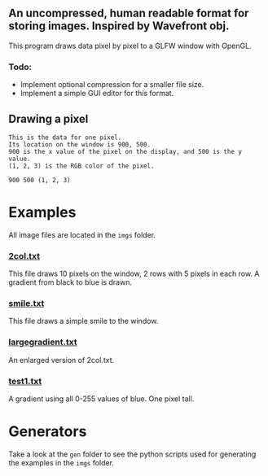## An uncompressed, human readable format for storing images. Inspired by Wavefront obj.

This program draws data pixel by pixel to a GLFW window with OpenGL.

### Todo:
 - Implement optional compression for a smaller file size.
 - Implement a simple GUI editor for this format.

## Drawing a pixel

```
This is the data for one pixel. 
Its location on the window is 900, 500.
900 is the x value of the pixel on the display, and 500 is the y value. 
(1, 2, 3) is the RGB color of the pixel.

900 500 (1, 2, 3)
```

# Examples

All image files are located in the `imgs` folder. 

### **[2col.txt](https://github.com/vstigial/Simple-Image-Format/blob/main/imgs/2col.txt)**
This file draws 10 pixels on the window, 2 rows with 5 pixels in each row. A gradient from black to blue is drawn.

### **[smile.txt](https://github.com/vstigial/Simple-Image-Format/blob/main/imgs/smile.txt)**
This file draws a simple smile to the window.

### **[largegradient.txt](https://github.com/vstigial/Simple-Image-Format/blob/main/imgs/largegradient.txt)**
An enlarged version of 2col.txt.

### **[test1.txt](https://github.com/vstigial/Simple-Image-Format/blob/main/imgs/test1.txt)**
A gradient using all 0-255 values of blue. One pixel tall.

# Generators
Take a look at the `gen` folder to see the python scripts used for generating the examples in the `imgs` folder.
